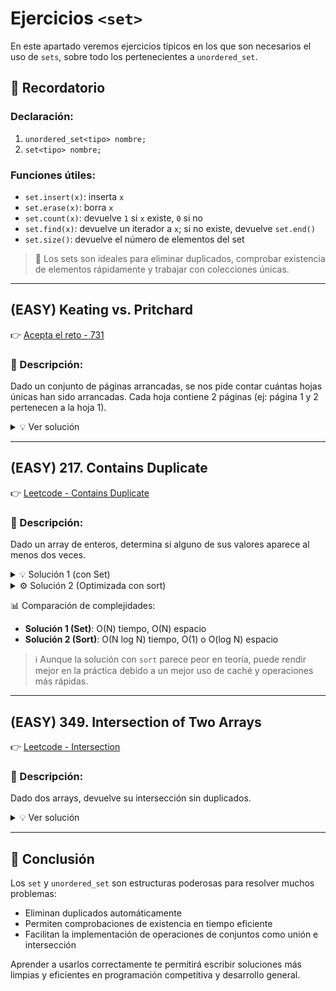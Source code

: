 # Ejercicios `<set>`

En este apartado veremos ejercicios típicos en los que son necesarios el uso de `sets`, sobre todo los pertenecientes a `unordered_set`.

## 🧠 Recordatorio

### Declaración:

1. `unordered_set<tipo> nombre;`
2. `set<tipo> nombre;`

### Funciones útiles:

- `set.insert(x)`: inserta `x`  
- `set.erase(x)`: borra `x`  
- `set.count(x)`: devuelve `1` si `x` existe, `0` si no  
- `set.find(x)`: devuelve un iterador a `x`; si no existe, devuelve `set.end()`  
- `set.size()`: devuelve el número de elementos del set

> 📌 Los sets son ideales para eliminar duplicados, comprobar existencia de elementos rápidamente y trabajar con colecciones únicas.

---

## (EASY) Keating vs. Pritchard  
👉 [Acepta el reto - 731](https://aceptaelreto.com/problem/statement.php?id=731&cat=166)

### 🧠 Descripción:
Dado un conjunto de páginas arrancadas, se nos pide contar cuántas hojas únicas han sido arrancadas. Cada hoja contiene 2 páginas (ej: página 1 y 2 pertenecen a la hoja 1).

<details>
<summary>💡 Ver solución</summary>

```cpp
#include <iostream>
#include <unordered_set>

using namespace std;

int main() {
    int n;
    while (cin >> n && n != 0) {
        unordered_set<int> hojas_eliminadas;
        for (int i = 0; i < n; i++) {
            int pagina;
            cin >> pagina;
            // Pagina 1 -> Hoja 1
            // Pagina 2 -> Hoja 1
            // Pagina 3 -> Hoja 2
            // Pagina 4 -> Hoja 2
            // ...
            // Esto se puede generalizar como (pagina + 1) / 2
            hojas_eliminadas.insert((pagina + 1) / 2);
        }
        cout << hojas_eliminadas.size() << "\n"; // El tamaño es el número de hojas únicas
    }
    return 0;
}
```

### 🔍 Explicación:
- Cada página se asocia a una hoja mediante `(pagina + 1) / 2`
- Se insertan en un `unordered_set`, que evita duplicados
- Finalmente, el tamaño del set indica cuántas hojas distintas se arrancaron

</details>

---

## (EASY) 217. Contains Duplicate  
👉 [Leetcode - Contains Duplicate](https://leetcode.com/problems/contains-duplicate/)

### 🧠 Descripción:
Dado un array de enteros, determina si alguno de sus valores aparece al menos dos veces.

<details>
<summary>💡 Solución 1 (con Set)</summary>

```cpp
class Solution {
public:
    bool containsDuplicate(vector<int>& nums) {
        unordered_set<int> num_set;
        for (int num : nums) {
            if (num_set.count(num)) {
                return true;
            }
            num_set.insert(num);
        }
        return false;
    }
};
```

### 🔍 Explicación:
- Se usa un `unordered_set` para llevar registro de los números que han aparecido
- Si un número ya está en el set, entonces es un duplicado

</details>

<details>
<summary>⚙️ Solución 2 (Optimizada con sort)</summary>

```cpp
class Solution {
public:
    bool containsDuplicate(vector<int>& nums) {
        sort(nums.begin(), nums.end());
        for(size_t i = 1; i < nums.size(); i++){
            if(nums[i] == nums[i-1]) return true;
        }
        return false;
    }
};
```

### 🔍 Explicación:
- Al ordenar el array, los duplicados estarán uno junto a otro
- Se compara cada elemento con el anterior

</details>

📊 Comparación de complejidades:

- **Solución 1 (Set)**: O(N) tiempo, O(N) espacio  
- **Solución 2 (Sort)**: O(N log N) tiempo, O(1) o O(log N) espacio

> ℹ️ Aunque la solución con `sort` parece peor en teoría, puede rendir mejor en la práctica debido a un mejor uso de caché y operaciones más rápidas.

---

## (EASY) 349. Intersection of Two Arrays  
👉 [Leetcode - Intersection](https://leetcode.com/problems/intersection-of-two-arrays/)

### 🧠 Descripción:
Dado dos arrays, devuelve su intersección sin duplicados.

<details>
<summary>💡 Ver solución</summary>

```cpp
#include <vector>
#include <unordered_set>

using namespace std;

class Solution {
public:
    vector<int> intersection(vector<int>& nums1, vector<int>& nums2) {
        vector<int> solucion;
        // Creamos el set a partir del vector más pequeño para optimizar
        unordered_set<int> set_nums(nums1.begin(), nums1.end());

        for (int num : nums2) {
            if (set_nums.count(num)) {
                solucion.push_back(num);
                set_nums.erase(num);
            }
        }
        return solucion;
    }
};
```

### 🔍 Explicación:
- Se construye un `unordered_set` con los elementos del primer vector
- Se recorre el segundo vector y se agrega al resultado si está en el set
- Se elimina del set para evitar duplicados en la solución

</details>

---

## 🧩 Conclusión

Los `set` y `unordered_set` son estructuras poderosas para resolver muchos problemas:

- Eliminan duplicados automáticamente
- Permiten comprobaciones de existencia en tiempo eficiente
- Facilitan la implementación de operaciones de conjuntos como unión e intersección

Aprender a usarlos correctamente te permitirá escribir soluciones más limpias y eficientes en programación competitiva y desarrollo general.
